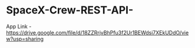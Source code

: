 # SpaceX-Crew-REST-API-

App Link - https://drive.google.com/file/d/18ZZRrjvBhPfu3f2Ur1BEWdsi7XEkUDdO/view?usp=sharing
